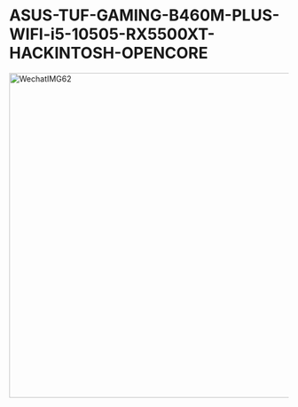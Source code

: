 # ASUS-TUF-GAMING-B460M-PLUS-WIFI-i5-10505-RX5500XT-HACKINTOSH-OPENCORE
<img width="586" alt="WechatIMG62" src="https://user-images.githubusercontent.com/72067380/174477782-0dba8aeb-e37f-4487-87c0-f5c994006658.png">
